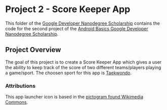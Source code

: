 # Project 2 - Score Keeper App

This folder of the [Google Developer Nanodegree Scholarship](https://github.com/EnduranceCode/GoogleDeveloperNanodegreeScholarship/tree/master) contains the code for the second project of the [Android Basics Google Developer Nanodegree Scholarship](https://sites.google.com/knowlabs.com/gdnd2017).

## Project Overview

The goal of this project is to create a Score Keeper App which gives a user the ability to keep track of the score of two different teams/players playing a game/sport. The choosen sport for this app is [Taekwondo](https://en.wikipedia.org/wiki/Taekwondo).

### Attributions

This app launcher icon is based in the [pictogram found Wikimedia Commons](https://commons.wikimedia.org/wiki/File:Taekwondo_pictogram.svg).
